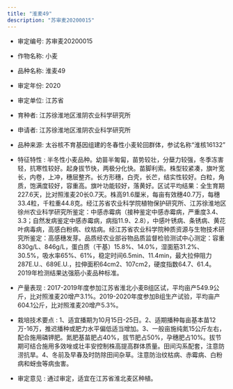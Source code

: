 ```yaml
---
title: "淮麦49"
description: "苏审麦20200015"
---
```

* 审定编号:  苏审麦20200015

*  作物名称:  小麦

*  品种名称:  淮麦49

*  审定年份:  2020

*  审定单位:  江苏省

* 育种者:  江苏徐淮地区淮阴农业科学研究所

*  申请者:  江苏徐淮地区淮阴农业科学研究所

*  品种来源:  太谷核不育基因组建的冬春性小麦轮回群体，参试名称“淮核16132”

*  特征特性 : 
半冬性小麦品种。幼苗半匍匐，苗势较壮，分蘖力较强，冬季冻害轻，抗寒性较好。起身拔节快，两极分化快。苗脚利索。株型较紧凑，旗叶宽长，内卷，上冲，穗层整齐。长方形穗，白壳，长芒，结实性较好。白粒，角质，饱满度较好，容重高。旗叶功能较好，落黄好。区试平均结果：全生育期227.6天，比对照淮麦20长0.7天。株高91.6厘米，每亩有效穗40.7万，每穗33.4粒，千粒重44.8克。经江苏省农业科学院植物保护研究所、江苏徐淮地区徐州农业科学研究所鉴定：中感赤霉病（接种鉴定中感赤霉病，严重度3.4、3.3；自然发病鉴定中感赤霉病，病指11.9、2.8），中感叶锈病、条锈病、黄花叶病毒病，高感白粉病、纹枯病。经江苏省农业科学院种质资源与生物技术研究所鉴定：高感穗发芽。品质经农业部谷物品质监督检验测试中心测定：容重830g/L、846g/L，蛋白质（干基）15.8%、14.0%，湿面筋31.2%、30.5%，吸水率65%、61%，稳定时间6.5min、11.4min，最大拉伸阻力287E.U.、689E.U.，拉伸面积64cm2、107cm2，硬度指数64.7、61.4。2019年检测结果达强筋小麦品种标准。
 
*  产量表现 : 
2017-2019年度参加江苏省淮北小麦B组区试，平均亩产549.9公斤，比对照淮麦20增产3.1%。2019-2020年度参加B组生产试验，平均亩产604.1公斤，比对照淮麦20增产5.3%。

*  栽培技术要点 : 
1、适宜播期为10月15日-25日。2、适期播种每亩基本苗12万-16万，推迟播种或肥力水平偏低适当增加。3、一般亩施纯氮15公斤左右，配合施用磷钾肥。氮肥基苗肥占40%，拔节肥占50%，孕穗肥占10%。拔节期可结合施用多效唑或壮丰安控制株高提高群体质量。田间沟系配套，注意防涝抗旱。4、冬前及早春及时防除田间杂草。注意防治纹枯病、赤霉病、白粉病和蚜虫等病虫害。

*  审定意见 : 
通过审定，适宜在江苏省淮北麦区种植。
